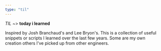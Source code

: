 ```yaml
---
type: "til"
---
```


*TIL* ~> **today i learned**

Inspired by Josh Branchaud's and Lee Bryon's. This is a collection of useful snippets or scripts I learned over the last few years. Some are my own creation others I've picked up from other engineers.
